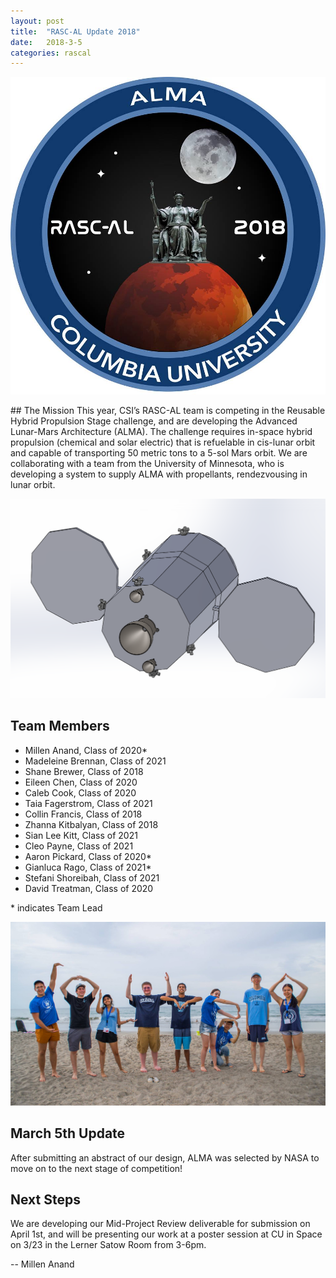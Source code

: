 ```yaml
---
layout: post
title:  "RASC-AL Update 2018"
date:   2018-3-5
categories: rascal
---
```

<p align="center">
	<img src="/assets/media/img/rascal/blog-patch-2018.png">
</p>
## The Mission
This year, CSI’s RASC-AL team is competing in the Reusable Hybrid Propulsion Stage challenge, and are developing the Advanced Lunar-Mars Architecture (ALMA). The challenge requires in-space hybrid propulsion (chemical and solar electric) that is refuelable in cis-lunar orbit and capable of transporting 50 metric tons to a 5-sol Mars orbit. We are collaborating with a team from the University of Minnesota, who is developing a system to supply ALMA with propellants, rendezvousing in lunar orbit.

<p align="center">
	<img src="/assets/media/img/rascal/blog-rascal-proposal-2018.png">
</p>

## Team Members
* Millen Anand, Class of 2020*
* Madeleine Brennan, Class of 2021
* Shane Brewer, Class of 2018
* Eileen Chen, Class of 2020
* Caleb Cook, Class of 2020
* Taia Fagerstrom, Class of 2021
* Collin Francis, Class of 2018
* Zhanna Kitbalyan, Class of 2018
* Sian Lee Kitt, Class of 2021
* Cleo Payne, Class of 2021
* Aaron Pickard, Class of 2020*
* Gianluca Rago, Class of 2021*
* Stefani Shoreibah, Class of 2021
* David Treatman, Class of 2020

\* indicates Team Lead

<p align="center">
	<img src="/assets/media/img/rascal/blog-rascal-team-2018.png">
</p>

## March 5th Update
After submitting an abstract of our design, ALMA was selected by NASA to move on to the next stage of competition!

## Next Steps
We are developing our Mid-Project Review deliverable for submission on April 1st, and will be presenting our work at a poster session at CU in Space on 3/23 in the Lerner Satow Room from 3-6pm.

-- Millen Anand
